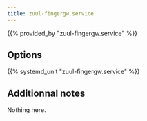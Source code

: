 ```yaml
---
title: zuul-fingergw.service
---
```


{{% provided_by "zuul-fingergw.service" %}}

## Options

{{% systemd_unit "zuul-fingergw.service" %}}

## Additionnal notes

Nothing here.
